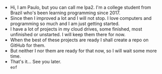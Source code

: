 - Hi, I am Paulo, but you can call me lpa2. I'm a college student from Brazil who's been learning programming since 2017.
- Since then I improved a lot and I will not stop. I love computers and programming so much and I am just getting started.
- I have a lot of projects in my cloud drives, some finished, most unfinished or unstarted. I will keep them there for now.
- When the best of these projects are ready I shall create a repo on GitHub for them.
- But neither I nor them are ready for that now, so I will wait some more time.
- That's it... See you later.<br>
<code>eof</code>
